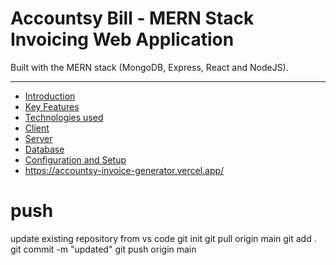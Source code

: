 
# Accountsy Bill - MERN Stack Invoicing Web Application
Built with the MERN stack (MongoDB, Express, React and NodeJS).

----
  * [Introduction](#introduction)
  * [Key Features](#key-features)
  * [Technologies used](#technologies-used)
  * [Client](#client)
  * [Server](#server)
  * [Database](#database)
  * [Configuration and Setup](#configuration-and-setup)
  * https://accountsy-invoice-generator.vercel.app/

# push 
update existing repository from vs code 
git init 
git pull origin main 
git add . 
git commit -m "updated"
git push origin main